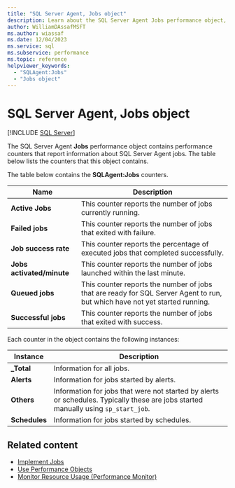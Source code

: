 ```yaml
---
title: "SQL Server Agent, Jobs object"
description: Learn about the SQL Server Agent Jobs performance object, which contains performance counters that report information about SQL Server Agent jobs.
author: WilliamDAssafMSFT
ms.author: wiassaf
ms.date: 12/04/2023
ms.service: sql
ms.subservice: performance
ms.topic: reference
helpviewer_keywords:
  - "SQLAgent:Jobs"
  - "Jobs object"
---
```

# SQL Server Agent, Jobs object
 [!INCLUDE [SQL Server](../../includes/applies-to-version/sqlserver.md)]

  The SQL Server Agent **Jobs** performance object contains performance counters that report information about SQL Server Agent jobs. The table below lists the counters that this object contains.  
  
 The table below contains the **SQLAgent:Jobs** counters.  
  
|Name|Description|  
|----------|-----------------|  
|**Active Jobs**|This counter reports the number of jobs currently running.|  
|**Failed jobs**|This counter reports the number of jobs that exited with failure.|  
|**Job success rate**|This counter reports the percentage of executed jobs that completed successfully.|  
|**Jobs activated/minute**|This counter reports the number of jobs launched within the last minute.|  
|**Queued jobs**|This counter reports the number of jobs that are ready for SQL Server Agent to run, but which have not yet started running.|  
|**Successful jobs**|This counter reports the number of jobs that exited with success.|  
  
 Each counter in the object contains the following instances:  
  
|Instance|Description|  
|--------------|-----------------|  
|**_Total**|Information for all jobs.|  
|**Alerts**|Information for jobs started by alerts.|  
|**Others**|Information for jobs that were not started by alerts or schedules. Typically these are jobs started manually using `sp_start_job`.|  
|**Schedules**|Information for jobs started by schedules.|  
  
## Related content

- [Implement Jobs](../../ssms/agent/implement-jobs.md)
- [Use Performance Objects](../../ssms/agent/use-performance-objects.md)
- [Monitor Resource Usage (Performance Monitor)](monitor-resource-usage-system-monitor.md)
